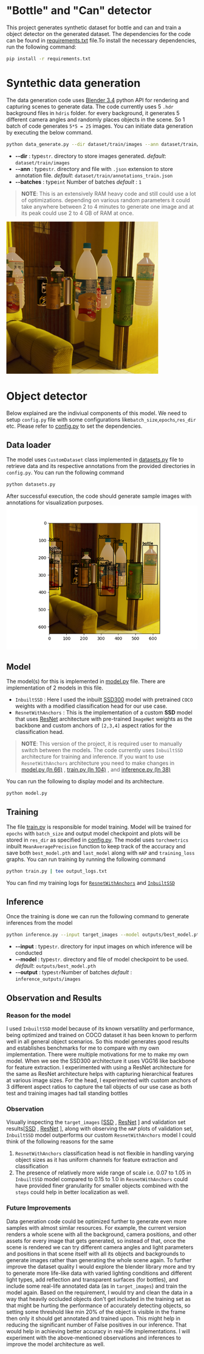 # "Bottle" and "Can" detector
This project generates synthetic dataset for bottle and can  and train a object detector on the generated dataset. The dependencies for the code can be found in [requirements.txt](requirements.txt) file.To install the necessary dependencies, run the following command:

```bash
pip install -r requirements.txt
```

# Syntethic data generation
The data generation code uses [Blender 3.4](https://docs.blender.org/api/3.4/) python API for rendering and capturing scenes to generate data. The code currently uses 5 `.hdr` background files in `hdris` folder. for every background, it generates 5 different camera angles and randomly places objects in the scene. So 1 batch of code generates `5*5 = 25` images. You can initiate data generation by executing the below command. 
```bash
python data_generate.py --dir dataset/train/images --ann dataset/train/annotations_train.json --batches 1
```
- **--dir** : type`str`. directory to store images generated. *default*: `dataset/train/images`
- **--ann** : type`str`. directory and file with `.json` extension to store annotation file. *default*: `dataset/train/annotations_train.json`
- **--batches** : type`int` Number of batches *default* : `1`
> **NOTE**: This is an extensively RAM heavy code and still could use a lot of optimizations. depending on various random parameters it could take anywhere between 2 to 4 minutes to generate one image and at its peak could use 2 to 4 GB of RAM at once.

<img src="dataset/train/images/Image_0.png" alt="Image Sample" width="400"/>



# Object detector
Below explained are the indiviual components of this model. We need to setup `config.py` file with some configurations like`batch_size`,`epochs`,`res_dir` etc. Please refer to [config.py](config.py) to set the dependencies.
## Data loader
The model uses `CustomDataset` class implemented in [datasets.py](datasets.py) file to retrieve data and its respective annotations from the provided directories in `config.py`. You can run the following command
```bash
python datasets.py
```
After successful  execution, the code should generate sample images with annotations for visualization purposes.
![Data Loader Sample](dataset_vis_0.png)

## Model

The model(s) for this is implemented in [model.py](model.py) file. There are implementation of 2 models in this file.

- `InbuiltSSD` : Here I used the inbuilt [SSD300](https://pytorch.org/vision/main/models/generated/torchvision.models.detection.ssd300_vgg16.html) model with pretrained `COCO` weights with a modified classification head for our use case.
- `ResnetWithAnchors` : This is the implementation of a custom **SSD** model that uses [ResNet](https://pytorch.org/vision/main/models/generated/torchvision.models.resnet34.html) architecture with pre-trained `ImageNet` weights as the backbone and custom anchors of `[2,3,4]` aspect ratios for the classification head.

> **NOTE**: This version of the project, it is required user to manually switch between the models. The code currently uses `InbuiltSSD` architecture for training and inference. If you want to use `ResnetWithAnchors` architecture you need to make changes in [model.py \(ln 66\)](https://github.com/rvnandwani/drink_detection_tele/blob/412920c6dc5c9070781fdd303e5db13331ea5e83/model.py#L65) , [train.py \(ln 104\)](https://github.com/rvnandwani/drink_detection_tele/blob/5f3bd063e3c4b4d3824912caa9b984ace7322f7b/train.py#L104) , 
 and [inference.py \(ln 38\)](https://github.com/rvnandwani/drink_detection_tele/blob/412920c6dc5c9070781fdd303e5db13331ea5e83/inference.py#L38)

You can run the following to display model and its architecture.
```bash
python model.py
```

## Training
The file [train.py](train.py) is responsible for model training. Model will be trained for `epochs` with `batch_size` and output model checkpoint and plots will be stored in `res_dir` as specified in [config.py](config.py). The model uses `torchmetrics` inbuilt `MeanAveragePrecision` function to keep track of the accuracy and save both `best_model.pth` and `last_model` along with `mAP` and `training_loss` graphs.
You can run training by running the following command
```bash
python train.py | tee output_logs.txt
```
You can find my training logs for [`ResnetWithAnchors`](outputs_resnet_e25/Resnet_logs.txt) and [`InbuiltSSD`](outputs_ssd_e35/SSD_logs.txt)

## Inference
Once the training is done we can run the following command to generate inferences from the model
```bash
python inference.py --input target_images --model outputs/best_model.pth --output inference_outputs/images --threshold 0.25 
```
- **--input** : type`str`. directory for input images on which inference will be conducted
- **--model** : type`str`. directory and file of model checkpoint to be used. *default*: `outputs/best_model.pth`
- **--output** : type`str`Number of batches *default* : `inference_outputs/images`

## Observation and Results

### Reason for the model

I used `InbuiltSSD` model because of its known versatility and performance, being optimized and trained on COCO dataset it has been known to perform well in all general object scenarios. So this model generates good results and establishes benchmarks for me to compare with my own implementation.
There were multiple motivations for me to make my own model. When we see the SSD300 architecture it uses VGG16 like backbone for feature extraction. I experimented with using a ResNet architecture for the same as ResNet architecture helps with capturing hierarchical features at various image sizes. For the head, I experimented with custom anchors of 3 different aspect ratios to capture the tall objects of our use case as both test and training images had tall standing bottles

### Observation
Visually inspecting the `target_images` \[[SSD](inference_outputs/ssd_target_images/) , [ResNet](inference_outputs/resnet_target_images/) \] and validation set results\[[SSD](inference_outputs/ssd_val_images/) , [ResNet](inference_outputs/resnet_val_images) \], along with observing the `mAP` plots of validation set, `InbuiltSSD` model outperforms our custom `ResnetWithAnchors` model I could think of the following reasons for the same
1. `ResnetWithAnchors` classification head is not flexible in handling varying object sizes as it has uniform channels for feature extraction and classification
2. The presence of relatively more wide range of scale i.e. 0.07 to 1.05 in `InbuiltSSD` model compared to 0.15 to 1.0 in `ResnetWithAnchors` could have provided finer granularity for smaller objects combined with the `steps` could help in better localization as well.

### Future Improvements
Data generation code could be optimized further to generate even more samples with almost similar resources. For example, the current version renders a whole scene with all the background, camera positions, and other assets for every image that gets generated, so instead of that, once the scene is rendered we can try different camera angles and light parameters and positions in that scene itself with all its objects and backgrounds to generate images rather than generating the whole scene again. To further improve the dataset quality I would explore the blender library more and try to generate more life-like data with varied lighting conditions and different light types, add reflection and transparent surfaces (for bottles), and include some real-life annotated data \(as in `target_images`\) and train the model again. Based on the requirement, I would try and clean the data in a way that heavily occluded objects don't get included in the training set as that might be hurting the performance of accurately detecting objects, so setting some threshold like min 20% of the object is visible in the frame then only it should get annotated and trained upon. This might help in reducing the significant number of False positives in our inference. That would help in achieving better accuracy in real-life implementations. I will experiment with the above-mentioned observations and inferences to improve the model architecture as well.
